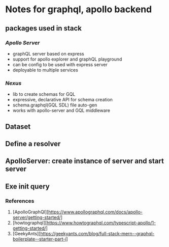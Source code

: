
# Notes for graphql, apollo backend

## packages used in stack

### *Apollo Server*

- graphQL server based on express
- support for apollo explorer and graphQL playground
- can be config to be used with express server
- deployable to multiple services

### *Nexus*

- lib to create schemas for GQL
- expressive, declarative API for schema creation
- schema.graphql(GQL SDL) file auto-gen
- works with apollo-server and GQL middleware

## Dataset

## Define a resolver

## ApolloServer: create instance of server and start server

## Exe init query

### References

1. [ApolloGraphQl][https://www.apollographql.com/docs/apollo-server/getting-started/]
2. [howtographql][https://www.howtographql.com/typescript-apollo/1-getting-started/]
3. [GeekyAnts][https://geekyants.com/blog/full-stack-mern--graphql-boilerplate--starter-part-i]
